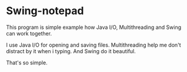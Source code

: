# Swing-notepad

This program is simple example how Java I/O, Multithreading and Swing can work together.

I use Java I/O for opening and saving files.
Multithreading help me don't distract by it when i typing.
And Swing do it beautiful.

That's so simple.
